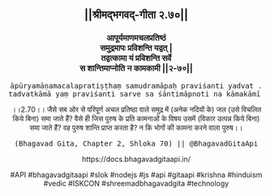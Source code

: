<center><h2>||श्रीमद्‍भगवद्‍-गीता २.७०||</h2>
<h3>आपूर्यमाणमचलप्रतिष्ठं<br/>समुद्रमापः प्रविशन्ति यद्वत् |<br/>तद्वत्कामा यं प्रविशन्ति सर्वे<br/>स शान्तिमाप्नोति न कामकामी ||२-७०||</h3>
<pre>āpūryamāṇamacalapratiṣṭhaṃ samudramāpaḥ praviśanti yadvat .<br/>tadvatkāmā yaṃ praviśanti sarve sa śāntimāpnoti na kāmakāmī ||2-70||</pre>
<p>।।2.70।। जैसे सब ओर से परिपूर्ण अचल प्रतिष्ठा वाले समुद्र में (अनेक नदियों के) जल (उसे विचलित किये बिना) समा जाते हैं? वैसे ही जिस पुरुष के प्रति कामनाओं के विषय उसमें (विकार उत्पन्न किये बिना) समा जाते हैं? वह पुरुष शान्ति प्राप्त करता है? न कि भोगों की कामना करने वाला पुरुष।।</p>
<pre>(Bhagavad Gita, Chapter 2, Shloka 70) || @BhagavadGitaApi</pre><p>https://docs.bhagavadgitaapi.in/</p><p>#API #bhagavadgitaapi #slok #nodejs #js #api #gitaapi #krishna #hinduism #vedic #ISKCON #shreemadbhagavadgita #technology</p></center>